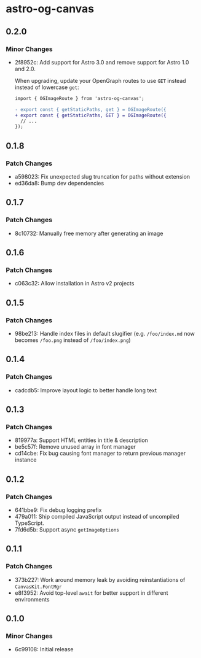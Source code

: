 # astro-og-canvas

## 0.2.0

### Minor Changes

- 2f8952c: Add support for Astro 3.0 and remove support for Astro 1.0 and 2.0.

  When upgrading, update your OpenGraph routes to use `GET` instead instead of lowercase `get`:

  ```diff
  import { OGImageRoute } from 'astro-og-canvas';

  - export const { getStaticPaths, get } = OGImageRoute({
  + export const { getStaticPaths, GET } = OGImageRoute({
    // ...
  });
  ```

## 0.1.8

### Patch Changes

- a598023: Fix unexpected slug truncation for paths without extension
- ed36da8: Bump dev dependencies

## 0.1.7

### Patch Changes

- 8c10732: Manually free memory after generating an image

## 0.1.6

### Patch Changes

- c063c32: Allow installation in Astro v2 projects

## 0.1.5

### Patch Changes

- 98be213: Handle index files in default slugifier (e.g. `/foo/index.md` now becomes `/foo.png` instead of `/foo/index.png`)

## 0.1.4

### Patch Changes

- cadcdb5: Improve layout logic to better handle long text

## 0.1.3

### Patch Changes

- 819977a: Support HTML entities in title & description
- be5c57f: Remove unused array in font manager
- cd14cbe: Fix bug causing font manager to return previous manager instance

## 0.1.2

### Patch Changes

- 641bbe9: Fix debug logging prefix
- 479a011: Ship compiled JavaScript output instead of uncompiled TypeScript.
- 7fd6d5b: Support async `getImageOptions`

## 0.1.1

### Patch Changes

- 373b227: Work around memory leak by avoiding reinstantiations of `CanvasKit.FontMgr`
- e8f3952: Avoid top-level `await` for better support in different environments

## 0.1.0

### Minor Changes

- 6c99108: Initial release
